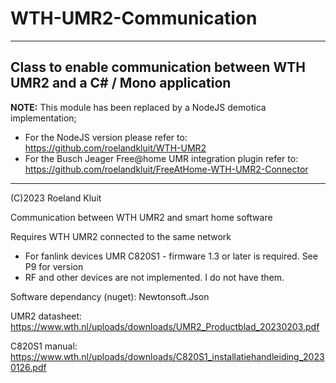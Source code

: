 # WTH-UMR2-Communication
----
Class to enable communication between WTH UMR2 and a C# / Mono application
----

**NOTE:** This module has been replaced by a NodeJS demotica implementation;

- For the NodeJS version please refer to: https://github.com/roelandkluit/WTH-UMR2
- For the Busch Jeager Free@home UMR integration plugin refer to: https://github.com/roelandkluit/FreeAtHome-WTH-UMR2-Connector

----

(C)2023 Roeland Kluit

Communication between WTH UMR2 and smart home software

Requires WTH UMR2 connected to the same network
 - For fanlink devices UMR C820S1 - firmware 1.3 or later is required. See P9 for version
 - RF and other devices are not implemented. I do not have them.
 
Software dependancy (nuget): Newtonsoft.Json
 
UMR2 datasheet: https://www.wth.nl/uploads/downloads/UMR2_Productblad_20230203.pdf

C820S1 manual: https://www.wth.nl/uploads/downloads/C820S1_installatiehandleiding_20230126.pdf

